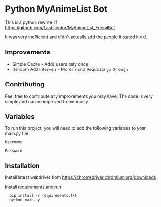 
# Python MyAnimeList Bot

This is a python rewrite of https://github.com/Lastmentor/MyAnimeList_FriendBot 

It was very inefficient and didn't actually add the people it stated it did.

## Improvements
- Simple Cache - Adds users only once
- Random Add Intervals - More Friend Requests go through




## Contributing

Feel free to contribute any improvements you may have. The code is very simple and can be improved tremenously.


## Variables

To run this project, you will need to add the following variables to your main.py file

`Username`

`Password`



## Installation

Install latest webdriver from https://chromedriver.chromium.org/downloads

Install requirements and run

```git
  pip install -r requirements.txt
  python main.py
```
    
